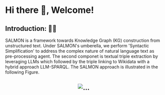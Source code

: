 # Hi there 👋, Welcome!

## Introduction: 🙋‍♀️


SALMON is a framework towards Knowledge Graph (KG) construction from unstructured text. Under SALMON's umberella, we perform 'Syntactic Simplification' to address the complex nature of natural language text as pre-processing agent. The second componet is textual triple extraction by leveraging LLMs which followed by the triple linking to Wikidata with a hybrid approach LLM-SPARQL. The SALMON approach is illustrated in the following Figure.

<h2 align="center">
  <img align="center" src=".png" alt="...">
</h2>

<!--

**Here are some ideas to get you started:**

.
🌈 Contribution guidelines - how can the community get involved?
👩‍💻 Useful resources - where can the community find your docs? Is there anything else the community should know?
🍿 Fun facts - what does your team eat for breakfast?
🧙 Remember, you can do mighty things with the power of [Markdown](https://docs.github.com/github/writing-on-github/getting-started-with-writing-and-formatting-on-github/basic-writing-and-formatting-syntax)
-->
